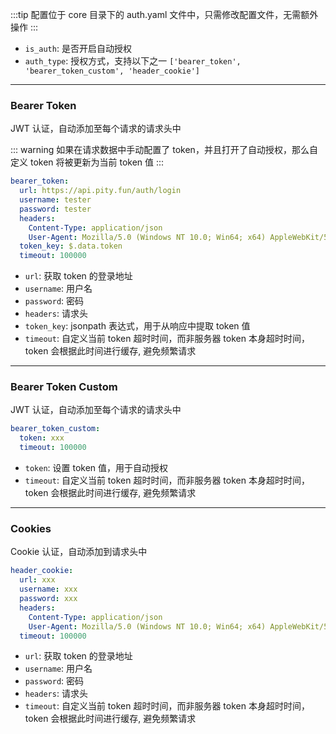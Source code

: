 :::tip
配置位于 core 目录下的 auth.yaml 文件中，只需修改配置文件，无需额外操作
:::

- `is_auth`: 是否开启自动授权
- `auth_type`: 授权方式，支持以下之一 `['bearer_token', 'bearer_token_custom', 'header_cookie']`

---

### Bearer Token

JWT 认证，自动添加至每个请求的请求头中

::: warning
如果在请求数据中手动配置了 token，并且打开了自动授权，那么自定义 token 将被更新为当前 token 值
:::

```yaml
bearer_token:
  url: https://api.pity.fun/auth/login
  username: tester
  password: tester
  headers:
    Content-Type: application/json
    User-Agent: Mozilla/5.0 (Windows NT 10.0; Win64; x64) AppleWebKit/537.36 (KHTML, like Gecko) Chrome/110.0.0.0 Safari/537.36
  token_key: $.data.token
  timeout: 100000
```

- `url`: 获取 token 的登录地址
- `username`: 用户名
- `password`: 密码
- `headers`: 请求头
- `token_key`: jsonpath 表达式，用于从响应中提取 token 值
- `timeout`: 自定义当前 token 超时时间，而非服务器 token 本身超时时间，token 会根据此时间进行缓存, 避免频繁请求

---

### Bearer Token Custom

JWT 认证，自动添加至每个请求的请求头中

```yaml
bearer_token_custom:
  token: xxx
  timeout: 100000
```

- `token`: 设置 token 值，用于自动授权
- `timeout`: 自定义当前 token 超时时间，而非服务器 token 本身超时时间，token 会根据此时间进行缓存, 避免频繁请求

---

### Cookies

Cookie 认证，自动添加到请求头中

```yaml
header_cookie:
  url: xxx
  username: xxx
  password: xxx
  headers:
    Content-Type: application/json
    User-Agent: Mozilla/5.0 (Windows NT 10.0; Win64; x64) AppleWebKit/537.36 (KHTML, like Gecko) Chrome/110.0.0.0 Safari/537.36
  timeout: 100000
```

- `url`: 获取 token 的登录地址
- `username`: 用户名
- `password`: 密码
- `headers`: 请求头
- `timeout`: 自定义当前 token 超时时间，而非服务器 token 本身超时时间，token 会根据此时间进行缓存, 避免频繁请求


